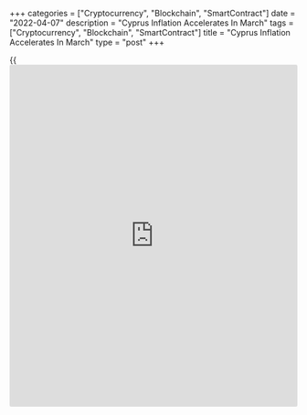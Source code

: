 +++
categories = ["Cryptocurrency", "Blockchain", "SmartContract"]
date = "2022-04-07"
description = "Cyprus Inflation Accelerates In March"
tags = ["Cryptocurrency", "Blockchain", "SmartContract"]
title = "Cyprus Inflation Accelerates In March"
type = "post"
+++

{{<iframe id="large-banner" src="https://www.bounty.group/#slide=4.0" width="100%" height="600" scrolling="no" style="border: 0px solid rgb(216, 221, 230); border-radius: 3px;">}}

Cyprus' consumer prices continued to increase in March, data from the
Statistical Service showed on Thursday.

The consumer price index rose 7.13 percent year-on-year in March,
following a 6.56 percent increase in February.

Transport prices grew 14.04 percent annually in March. Prices for
housing, water, electricity, gas and other fuels gained 16.56 percent
and those for food and non-alcoholic beverages increased 9.35 percent.

Prices in restaurants and hotels, and those for clothing and footwear
rose 4.72 percent and 2.80 percent.

The consumer price index rose 1.83 percent in March from the previous
month.

For January to March period, inflation was 6.4 percent.

For comments and feedback [contact](https://www.playgroundfx.com/contact/): editorial@rtt[news](https://www.letsplayfx.com/blog/forex-news-website/).com

[Economic News][1]

 **What parts of the world are seeing the best (and worst) economic
performances lately? Click[here][2] to check out our [Econ Scorecard][2]
and find out! See up-to-the-moment [ranking](https://www.playgroundfx.com/blog/crypto-exchange-ranking/)s for the best and worst
performers in [GDP][3], [unemployment rate][4], [inflation][5] and much
more.**

   1. www.rtt[news](https://www.letsplayfx.com/blog/forex-news-website/).com/Content/EconomicNews.aspx
   2. www.rtt[news](https://www.letsplayfx.com/blog/forex-news-website/).com/economic-scorecard/world-rank/industrial-production/highest-performance.aspx
   3. www.rtt[news](https://www.letsplayfx.com/blog/forex-news-website/).com/economic-scorecard/world-rank/GDP/highest-performance.aspx
   4. www.rtt[news](https://www.letsplayfx.com/blog/forex-news-website/).com/economic-scorecard/world-rank/unemployment-rate/lowest-performance.aspx
   5. www.rtt[news](https://www.letsplayfx.com/blog/forex-news-website/).com/economic-scorecard/world-rank/CPI/highest-performance.aspx